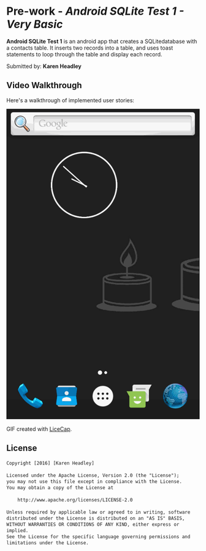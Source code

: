 # Pre-work - *Android SQLite Test 1 - Very Basic*

**Android SQLite Test 1** is an android app that creates a SQLitedatabase with a contacts table.  It inserts two records into a table, and uses toast
statements to loop through the table and display each record.


Submitted by: **Karen Headley**




## Video Walkthrough 

Here's a walkthrough of implemented user stories:

<img src='https://github.com/kbheadley/Android_SQLiteTest1/blob/master/SQLApp1GIFWalkThrough.gif' title='Video Walkthrough' width='' alt='Video Walkthrough' />

GIF created with [LiceCap](http://www.cockos.com/licecap/).




## License

    Copyright [2016] [Karen Headley]

    Licensed under the Apache License, Version 2.0 (the "License");
    you may not use this file except in compliance with the License.
    You may obtain a copy of the License at

        http://www.apache.org/licenses/LICENSE-2.0

    Unless required by applicable law or agreed to in writing, software
    distributed under the License is distributed on an "AS IS" BASIS,
    WITHOUT WARRANTIES OR CONDITIONS OF ANY KIND, either express or implied.
    See the License for the specific language governing permissions and
    limitations under the License.
